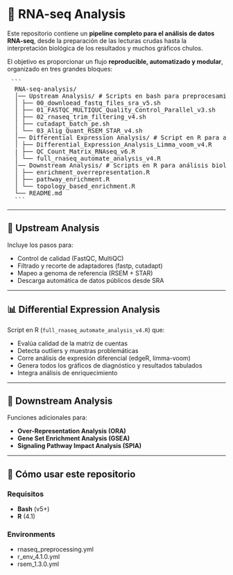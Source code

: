 # 🧬 RNA-seq Analysis

Este repositorio contiene un **pipeline completo para el análisis de datos RNA-seq**, 
desde la preparación de las lecturas crudas hasta la interpretación biológica de los resultados y muchos gráficos chulos.  

El objetivo es proporcionar un flujo **reproducible, automatizado y modular**, 
organizado en tres grandes bloques:

<pre> ``` 
  RNA-seq-analysis/ 
  │── Upstream Analysis/ # Scripts en bash para preprocesamiento y mapeo 
  │ ├── 00_downloead_fastq_files_sra_v5.sh
  │ ├── 01_FASTQC_MULTIQUC_Quality_Control_Parallel_v3.sh
  │ ├── 02_rnaseq_trim_filtering_v4.sh
  │ ├── cutadapt_batch_pe.sh
  │ └── 03_Alig_Quant_RSEM_STAR_v4.sh
  │── Differential Expression Analysis/ # Script en R para análisis de expresión diferencial 
  │ ├── Differential_Expression_Analysis_Limma_voom_v4.R
  | ├── QC_Count_Matrix_RNAseq_v6.R
  │ └── full_rnaseq_automate_analysis_v4.R
  │── Downstream Analysis/ # Scripts en R para análisis biológico 
  │ ├── enrichment_overrepresentation.R 
  │ ├── pathway_enrichment.R 
  │ └── topology_based_enrichment.R 
  └── README.md 
  ``` </pre>

---
## 🔬 Upstream Analysis
Incluye los pasos para:
- Control de calidad (FastQC, MultiQC)  
- Filtrado y recorte de adaptadores (fastp, cutadapt)  
- Mapeo a genoma de referencia (RSEM + STAR)  
- Descarga automática de datos públicos desde SRA  

---

## 📊 Differential Expression Analysis
Script en R (`full_rnaseq_automate_analysis_v4.R`) que:
- Evalúa calidad de la matriz de cuentas  
- Detecta outliers y muestras problemáticas  
- Corre análisis de expresión diferencial (edgeR, limma-voom)  
- Genera todos los gráficos de diagnóstico y resultados tabulados  
- Integra análisis de enriquecimiento  

---

## 🧩 Downstream Analysis
Funciones adicionales para:
- **Over-Representation Analysis (ORA)**  
- **Gene Set Enrichment Analysis (GSEA)**  
- **Signaling Pathway Impact Analysis (SPIA)** 
---

## 🚀 Cómo usar este repositorio

### Requisitos
- **Bash** (v5+)
- **R** (4.1)

### Environments
- rnaseq_preprocessing.yml
- r_env_4.1.0.yml
- rsem_1.3.0.yml
